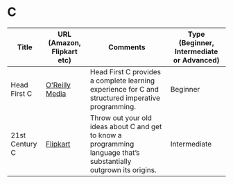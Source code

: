 # C 

| Title                                           | URL (Amazon, Flipkart etc) | Comments| Type (Beginner, Intermediate or Advanced)|  
|-------------------------------------------------|----------------------------|---------|-----| 
| Head First C                                    | [O'Reilly Media](http://shop.oreilly.com/product/0636920015482.do) | Head First C provides a complete learning experience for C and structured imperative programming. | Beginner| 
| 21st Century C                                  | [Flipkart](https://www.flipkart.com/21st-century-c/p/itmdgrutjjezynbz?) | Throw out your old ideas about C and get to know a programming language that’s substantially outgrown its origins. | Intermediate| 